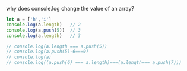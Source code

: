 why does console.log change the value of an array?

```js
let a = ['h','i']
console.log(a.length)   // 2
console.log(a.push(5))  // 3
console.log(a.length)   // 3

// console.log(a.length === a.push(5))
// console.log(a.push(5)-6===0)
// console.log(a)
// console.log((a.push(6) === a.length)===(a.length=== a.push(7)))

```
